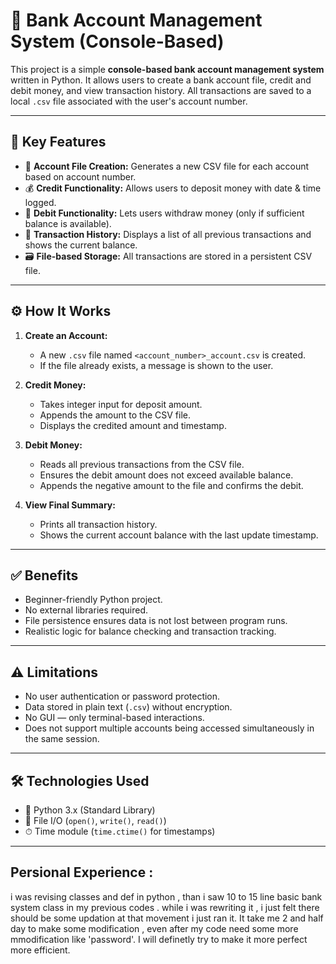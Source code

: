 # 🏦 Bank Account Management System (Console-Based)

This project is a simple **console-based bank account management system** written in Python. It allows users to create a bank account file, credit and debit money, and view transaction history. All transactions are saved to a local `.csv` file associated with the user's account number.

---

## 🔧 Key Features

- 📁 **Account File Creation:** Generates a new CSV file for each account based on account number.
- 💰 **Credit Functionality:** Allows users to deposit money with date & time logged.
- 🧾 **Debit Functionality:** Lets users withdraw money (only if sufficient balance is available).
- 📜 **Transaction History:** Displays a list of all previous transactions and shows the current balance.
- 🗃 **File-based Storage:** All transactions are stored in a persistent CSV file.

---

## ⚙️ How It Works

1. **Create an Account:**
   - A new `.csv` file named `<account_number>_account.csv` is created.
   - If the file already exists, a message is shown to the user.

2. **Credit Money:**
   - Takes integer input for deposit amount.
   - Appends the amount to the CSV file.
   - Displays the credited amount and timestamp.

3. **Debit Money:**
   - Reads all previous transactions from the CSV file.
   - Ensures the debit amount does not exceed available balance.
   - Appends the negative amount to the file and confirms the debit.

4. **View Final Summary:**
   - Prints all transaction history.
   - Shows the current account balance with the last update timestamp.

---

## ✅ Benefits

- Beginner-friendly Python project.
- No external libraries required.
- File persistence ensures data is not lost between program runs.
- Realistic logic for balance checking and transaction tracking.

---

## ⚠️ Limitations

- No user authentication or password protection.
- Data stored in plain text (`.csv`) without encryption.
- No GUI — only terminal-based interactions.
- Does not support multiple accounts being accessed simultaneously in the same session.

---

## 🛠️ Technologies Used

- 🐍 Python 3.x (Standard Library)
- 💾 File I/O (`open()`, `write()`, `read()`)
- ⏱ Time module (`time.ctime()` for timestamps)

---
## Persional Experience :
i was revising classes and def in python , than i saw 10 to 15 line basic bank system class in my previous codes .
while  i was rewriting it , i just felt there should be some updation at that movement i just ran it.
It take me 2 and half day to make some modification , even after my code need some more mmodification like 'password'.
I will definetly try to make it more perfect more efficient.

